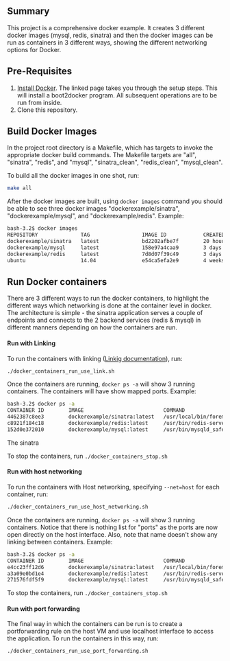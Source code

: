 ## Summary
This project is a comprehensive docker example. It creates 3 different docker images (mysql, redis, sinatra) and then the docker images can be run as containers in 3 different ways, showing the different networking options for Docker. 

## Pre-Requisites
1) <a href="https://docs.docker.com/installation/mac/">Install Docker</a>. The linked page takes you through the setup steps. This will install a boot2docker program. All subsequent operations are to be run from inside.
2) Clone this repository.

## Build Docker Images
In the project root directory is a Makefile, which has targets to invoke the appropriate docker build commands. The Makefile targets are "all", "sinatra", "redis", and "mysql", "sinatra\_clean", "redis\_clean", "mysql\_clean". 

To build all the docker images in one shot, run:

```bash
make all
```

After the docker images are built, using ```docker images``` command you should be able to see three docker images "dockerexample/sinatra", "dockerexample/mysql", and "dockerexample/redis".
Example:
```bash
bash-3.2$ docker images
REPOSITORY              TAG                 IMAGE ID            CREATED             VIRTUAL SIZE
dockerexample/sinatra   latest              bd2202afbe7f        20 hours ago        442.6 MB
dockerexample/mysql     latest              158e97a4caa9        3 days ago          421.7 MB
dockerexample/redis     latest              7d8d07f39c49        3 days ago          264.2 MB
ubuntu                  14.04               e54ca5efa2e9        4 weeks ago         276.5 MB
```

## Run Docker containers

There are 3 different ways to run the docker containers, to highlight the different ways which networking is done at the container level in docker. The architecture is simple - the sinatra application serves a couple of endpoints and connects to the 2 backend services (redis & mysql) in different manners depending on how the containers are run.

#### Run with Linking

To run the containers with linking (<a href="https://docs.docker.com/userguide/dockerlinks/">Linkig documentation</a>), run:

```bash
./docker_containers_run_use_link.sh
```

Once the containers are running, ```docker ps -a``` will show 3 running containers. The containers will have show mapped ports. 
Example:
```bash
bash-3.2$ docker ps -a
CONTAINER ID        IMAGE                          COMMAND                CREATED             STATUS              PORTS                     NAMES
4462387c8ee3        dockerexample/sinatra:latest   /usr/local/bin/forem   6 seconds ago       Up 3 seconds        0.0.0.0:8080->8080/tcp    sinatra               
c8921f184c18        dockerexample/redis:latest     /usr/bin/redis-serve   6 seconds ago       Up 3 seconds        0.0.0.0:49154->6379/tcp   redis,sinatra/redis   
152d0e372010        dockerexample/mysql:latest     /usr/bin/mysqld_safe   6 seconds ago       Up 3 seconds        0.0.0.0:49153->3306/tcp   mysql,sinatra/mysql 
```

The sinatra 

To stop the containers, run ```./docker_containers_stop.sh```

#### Run with host networking

To run the containers with Host networking, specifying ```--net=host``` for each container, run:
```bash
./docker_containers_run_use_host_networking.sh
```

Once the containers are running, ```docker ps -a``` will show 3 running containers. Notice that there is nothing list for "ports" as the ports are now open directly on the host interface. Also, note that name doesn't show any linking between containers.
Example:
```bash
bash-3.2$ docker ps -a
CONTAINER ID        IMAGE                          COMMAND                CREATED             STATUS              PORTS               NAMES
e4cc23ff12d6        dockerexample/sinatra:latest   /usr/local/bin/forem   6 seconds ago       Up 2 seconds                            sinatra             
a3a09e0bd1e4        dockerexample/redis:latest     /usr/bin/redis-serve   6 seconds ago       Up 3 seconds                            redis               
271576fdf5f9        dockerexample/mysql:latest     /usr/bin/mysqld_safe   6 seconds ago       Up 3 seconds                            mysql   
```

To stop the containers, run ```./docker_containers_stop.sh```

#### Run with port forwarding
The final way in which the containers can be run is to create a portforwarding rule on the host VM and use localhost interface to access the application. To run the containers in this way, run:
```bash
./docker_containers_run_use_port_forwarding.sh
```
